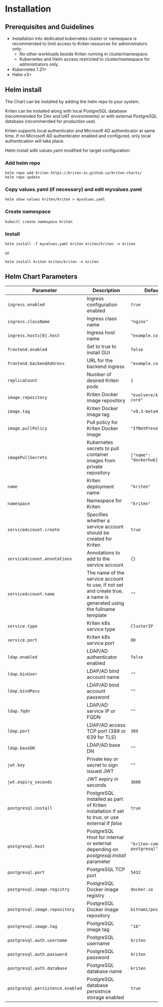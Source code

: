 # Installation

## Prerequisites and Guidelines

- Installation into dedicated kubernetes cluster or namespace is recommended to limit access to Kriten resources for administrators only:
  * No other workloads beside Kriten running in cluster/namespace.
  * Kubernetes and Helm access restricted to cluster/namespace for administrators only.
- Kubernetes 1.21+
- Helm v3+

## Helm install

The Chart can be installed by adding the helm repo to your system.

Kriten can be installed along with local PostgreSQL database (recommended for Dev and UAT environments) or with external PostgreSQL database (recommended for production use).

Kriten supports local authenticator and Microsoft AD authenticator at same time. If no Microsoft AD authenticator enabled and configured, only local authentication will take place.

Helm install with values.yaml modified for target configuration:

### Add helm repo
```
helm repo add kriten https://kriten-io.github.io/kriten-charts/
helm repo update
```

### Copy values.yaml (if necessary) and edit myvalues.yaml
```helm show values kriten/kriten > myvalues.yaml```

### Create namespace
```kubectl create namespace kriten```

### Install
```helm install -f myvalues.yaml kriten kriten/kriten -n kriten```

or

```helm install kriten kriten/kriten -n kriten```


## Helm Chart Parameters

|Parameter|Description|Default|
|---------|-----------|-------|
|`ingress.enabled`|Ingress configuration enabled|`true`
|`ingress.className`|Ingress class name|`"nginx"`
|`ingress.hosts[0].host`|Ingress host name|`"example.com"`
|`frontend.enabled`|Set to true to install GUI|`false`
|`frontend.backendAddress`| URL for the backend ingress|`"example.com"`
|`replicaCount`|Number of desired Kriten pods|`1`|
|`image.repository`|Kriten Docker image repository|`"evolvere/kriten-core"`|
|`image.tag`|Kriten Docker image tag|`"v0.3-beta4"`|
|`image.pullPolicy`|Pull policy for Kriten Docker image|`"IfNotPresent"`|
|`imagePullSecrets`|Kubernetes secrets to pull container images from private repository|`["name": "dockerhub]`|
|`name`|Kriten deployment name|`"kriten"`
|`namespace`|Namespace for Kriten|`"kriten"`
|`serviceAccount.create`| Specifies whether a service account should be created for Kriten|`true`
|`serviceAccount.annotations`| Annotations to add to the service account|`{}`
|`serviceAccount.name`|The name of the service account to use, if not set and create true, a name is generated using the fullname template|`""`
|`service.type`|Kriten k8s service type|`ClusterIP`
|`service.port`|Kriten k8s service port|`80`
|`ldap.enabled`|LDAP/AD authenticator enabled|`false`
|`ldap.binUser`|LDAP/AD bind account name|`""`
|`ldap.bindPass`|LDAP/AD bind account password|`""`
|`ldap.fqdn`|LDAP/AD service IP or FQDN|`""`
|`ldap.port`|LDAP/AD access TCP port (389 or 639 for TLS)|`389`
|`ldap.baseDN`|LDAP/AD base DN|`""`
|`jwt.key`|Private key or secret to sign issued JWT|`""`
|`jwt.expiry_seconds`|JWT expiry in seconds|`3600`
|`postgresql.install`|PostgreSQL installed as part of Kriten installation if set to *true*, or use external if *false* |`true`
|`postgresql.host`|PostgreSQL Host for internal or external depending on *postgresql.install* parameter|`"kriten-community-postgresql"`
|`postgresql.port`|PostgreSQL TCP port|`5432`
|`postgresql.image.registry`|PostgreSQL Docker image registry|`docker.io`
|`postgresql.image.repository`|PostgreSQL Docker image repository|`bitnami/postgresql`
|`postgresql.image.tag`|PostgreSQL image tag|`"16"`
|`postgresql.auth.username`|PostgreSQL username|`kriten`
|`postgresql.auth.password`|PostgreSQL password|`kriten`
|`postgresql.auth.database`|PostgreSQL database name|`kriten`
|`postgresql.persistence.enabled`|PostgreSQL database persistnce storage enabled|`true`

